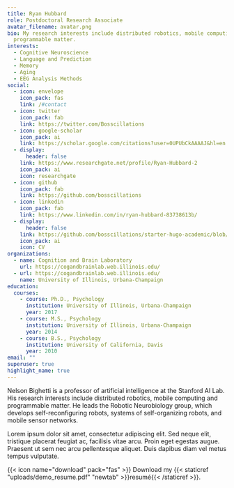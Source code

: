 ```yaml
---
title: Ryan Hubbard
role: Postdoctoral Research Associate
avatar_filename: avatar.png
bio: My research interests include distributed robotics, mobile computing and
  programmable matter.
interests:
  - Cognitive Neuroscience
  - Language and Prediction
  - Memory
  - Aging
  - EEG Analysis Methods
social:
  - icon: envelope
    icon_pack: fas
    link: /#contact
  - icon: twitter
    icon_pack: fab
    link: https://twitter.com/Bosscillations
  - icon: google-scholar
    icon_pack: ai
    link: https://scholar.google.com/citations?user=0UPUbCkAAAAJ&hl=en
  - display:
      header: false
    link: https://www.researchgate.net/profile/Ryan-Hubbard-2
    icon_pack: ai
    icon: researchgate
  - icon: github
    icon_pack: fab
    link: https://github.com/bosscillations
  - icon: linkedin
    icon_pack: fab
    link: https://www.linkedin.com/in/ryan-hubbard-83738613b/
  - display:
      header: false
    link: https://github.com/bosscillations/starter-hugo-academic/blob/main/static/uploads/CV_7_28_2022.pdf
    icon_pack: ai
    icon: CV
organizations:
  - name: Cognition and Brain Laboratory
    url: https://cogandbrainlab.web.illinois.edu/
  - url: https://cogandbrainlab.web.illinois.edu/
    name: University of Illinois, Urbana-Champaign
education:
  courses:
    - course: Ph.D., Psychology
      institution: University of Illinois, Urbana-Champaign
      year: 2017
    - course: M.S., Psychology
      institution: University of Illinois, Urbana-Champaign
      year: 2014
    - course: B.S., Psychology
      institution: University of California, Davis
      year: 2010
email: ""
superuser: true
highlight_name: true
---
```


Nelson Bighetti is a professor of artificial intelligence at the Stanford AI Lab. His research interests include distributed robotics, mobile computing and programmable matter. He leads the Robotic Neurobiology group, which develops self-reconfiguring robots, systems of self-organizing robots, and mobile sensor networks.

Lorem ipsum dolor sit amet, consectetur adipiscing elit. Sed neque elit, tristique placerat feugiat ac, facilisis vitae arcu. Proin eget egestas augue. Praesent ut sem nec arcu pellentesque aliquet. Duis dapibus diam vel metus tempus vulputate.

{{< icon name="download" pack="fas" >}} Download my {{< staticref "uploads/demo_resume.pdf" "newtab" >}}resumé{{< /staticref >}}.
